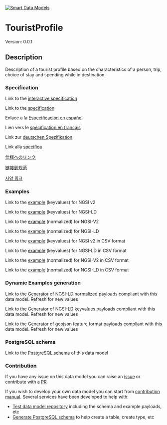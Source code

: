 [![Smart Data Models](https://smartdatamodels.org/wp-content/uploads/2022/01/SmartDataModels_logo.png "Logo")](https://smartdatamodels.org)
# TouristProfile
Version: 0.0.1

## Description 

Description of a tourist profile based on the characteristics of a person, trip, choice of stay and spending while in destination.
### Specification

Link to the [interactive specification](https://swagger.lab.fiware.org/?url=https://smart-data-models.github.io/dataModel.TourismDestinations/TouristProfile/swagger.yaml)

Link to the [specification](https://github.com/smart-data-models/dataModel.TourismDestinations/blob/master/TouristProfile/doc/spec.md)

Enlace a la [Especificación en español](https://github.com/smart-data-models/dataModel.TourismDestinations/blob/master/TouristProfile/doc/spec_ES.md)

Lien vers le [spécification en français](https://github.com/smart-data-models/dataModel.TourismDestinations/blob/master/TouristProfile/doc/spec_FR.md)

Link zur [deutschen Spezifikation](https://github.com/smart-data-models/dataModel.TourismDestinations/blob/master/TouristProfile/doc/spec_DE.md)

Link alla [specifica](https://github.com/smart-data-models/dataModel.TourismDestinations/blob/master/TouristProfile/doc/spec_IT.md)

[仕様へのリンク](https://github.com/smart-data-models/dataModel.TourismDestinations/blob/master/TouristProfile/doc/spec_JA.md)

[链接到规范](https://github.com/smart-data-models/dataModel.TourismDestinations/blob/master/TouristProfile/doc/spec_ZH.md)

[사양 링크](https://github.com/smart-data-models/dataModel.TourismDestinations/blob/master/TouristProfile/doc/spec_KO.md)
### Examples

Link to the [example](https://smart-data-models.github.io/dataModel.TourismDestinations/TouristProfile/examples/example.json) (keyvalues) for NGSI v2

Link to the [example](https://smart-data-models.github.io/dataModel.TourismDestinations/TouristProfile/examples/example.jsonld) (keyvalues) for NGSI-LD

Link to the [example](https://smart-data-models.github.io/dataModel.TourismDestinations/TouristProfile/examples/example-normalized.json) (normalized) for NGSI-V2

Link to the [example](https://smart-data-models.github.io/dataModel.TourismDestinations/TouristProfile/examples/example-normalized.jsonld) (normalized) for NGSI-LD

Link to the [example](https://github.com/smart-data-models/dataModel.TourismDestinations/blob/master/TouristProfile/examples/example.json.csv) (keyvalues) for NGSI v2 in CSV format

Link to the [example](https://github.com/smart-data-models/dataModel.TourismDestinations/blob/master/TouristProfile/examples/example.jsonld.csv) (keyvalues) for NGSI-LD in CSV format

Link to the [example](https://github.com/smart-data-models/dataModel.TourismDestinations/blob/master/TouristProfile/examples/example-normalized.json.csv) (normalized) for NGSI-V2 in CSV format

Link to the [example](https://github.com/smart-data-models/dataModel.TourismDestinations/blob/master/TouristProfile/examples/example-normalized.jsonld.csv) (normalized) for NGSI-LD in CSV format
### Dynamic Examples generation

Link to the [Generator](https://smartdatamodels.org/extra/ngsi-ld_generator.php?schemaUrl=https://raw.githubusercontent.com/smart-data-models/dataModel.TourismDestinations/master/TouristProfile/schema.json&email=info@smartdatamodels.org) of NGSI-LD normalized payloads compliant with this data model. Refresh for new values

Link to the [Generator](https://smartdatamodels.org/extra/ngsi-ld_generator_keyvalues.php?schemaUrl=https://raw.githubusercontent.com/smart-data-models/dataModel.TourismDestinations/master/TouristProfile/schema.json&email=info@smartdatamodels.org) of NGSI-LD keyvalues payloads compliant with this data model. Refresh for new values

Link to the [Generator](https://smartdatamodels.org/extra/geojson_features_generator.php?schemaUrl=https://raw.githubusercontent.com/smart-data-models/dataModel.TourismDestinations/master/TouristProfile/schema.json&email=info@smartdatamodels.org) of geojson feature format payloads compliant with this data model. Refresh for new values
### PostgreSQL schema

Link to the [PostgreSQL schema](https://github.com/smart-data-models/dataModel.TourismDestinations/blob/master/TouristProfile/schema.sql) of this data model
### Contribution

 If you have any issue on this data model you can raise an [issue](https://github.com/smart-data-models/dataModel.TourismDestinations/issues)  or contribute with a [PR](https://github.com/smart-data-models/dataModel.TourismDestinations/pulls)

 If you wish to develop your own data model you can start from [contribution manual](https://bit.ly/contribution_manual). Several services have been developed to help with: 
 - [Test data model repository](https://smartdatamodels.org/index.php/data-models-contribution-api/) including the schema and example payloads, etc
 - [Generate PostgreSQL schema](https://smartdatamodels.org/index.php/sql-service/) to help create a table, create type, etc